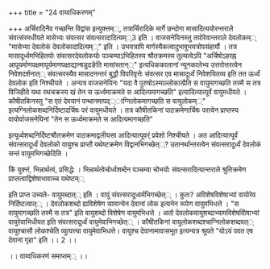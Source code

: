 +++
title = "24 वाय्वधिकरणम्"

+++
अर्चिरादिनैव गच्छन्ति विद्वांस इत्युक्त्तम््, तत्रार्चिरादिके मार्गे छन्दोगा मासादित्ययोरन्तराले संवत्संरमधीयते मासेभ्यः संवत्सर संवत्सरादादित्यम््3 इति । वाजसनेयिनस्तु तयोरेवान्तराले देवलोकम्् "मासेभ्या देवलोकं देवलोकादादित्यम््" इति । उभयत्रापि मार्गस्यैकत्वादुभावुभयत्रोपसंहार्यौ । तत्र मासादूर्ध्वमभिहितयोः संवत्सरदेवलोकयोः पञ्चम्याऽभिहितस्य श्रौतक्रमस्य तुल्यत्वेऽपि "अर्चिषोऽहरह्न आपूयर्माणपक्षमापूर्यमाणपक्षाद्यान्षडुदङेति मासांस्तान््" इत्यधिककालानां न्यूनकालेभ्य उत्तरोत्तरत्वेन निवेशदर्शनात्् संवत्सरस्यैव मासादनन्तरं बुद्धौ विपरिवृत्तेः संवत्सर एव मासादूर्ध्वं निवेशयितव्य इति तत ऊर्ध्वं देवलोक इति निश्चीयते । अन्यत्र वाजसनेयिनः "यदा वै पुरुषोऽस्माल्लोकात्प्रैति स वायुमागच्छति तस्मै स तत्र विजिहीते यथा रथचक्रस्य खं तेन स ऊर्ध्वमाक्रमते स आदित्यमागच्छति" इत्यादित्यात्पूर्वं वायुमधीयते । कौषीतकिनस्तु "स एतं देवयानं पन्थानमापद््ाग्निलोकमागच्छति स वायुलोकम््" इत्यग्निलोकशब्दनिर्दिष्टादर्चिषः परं वायुमधीयते । तत्र कौषीतकिनां पाठक्रमेणार्चिषः परत्वेन प्राप्तस्य वायोर्वाजसनेयिनां "तेन स ऊर्ध्वमाक्रमते स आदित्यमागच्छति"

इत्यूर्ध्वशब्दनिर्दिष्टश्रौतक्रमेण पाठक्रमाद्वलीयसा आदित्यात्पूवर्ं प्रवेशो निश्चीयते । अत आदित्यात्पूर्वं संवत्सरादूर्ध्वं देवलोको वायुश्च प्राप्तौ यथेष्टक्रमेण विद्वानभिगच्छेत््? उतानर्थान्तरत्वेन संवत्सरादूर्ध्वं देवलोकं सन्तं वायुमभिगच्छेदिति ।

किं युक्त्तं, भिन्नार्थत्वं, प्रसिद्धेः । भिन्नार्थत्वेचोर्ध्वशब्देन पञ्चम्या चोभयोः संवत्सरादित्यान्तराले श्रुतिक्रमेण प्राप्तत्वाद्विशेषाभावाच्च यथेष्टम््

इति प्राप्त उच्यते- वायुमब्दात्् इति । वायुं संवत्सरादूध्वर्मभिगच्छेत्् । कुतः? अविशेषविशेषाभ्यां वायोरेव निर्दिष्टत्वात्् । देवलोकशब्दो ह्यविशेषेण सामान्येन देवानां लोक इत्यनेन रूपेण वायुमभिधत्ते । "स वायुमागच्छति तस्मै स तत्र" इति वायुशब्दो विशेषेण वायुमभिधत्ते । अतो देवलोकवायुशब्दाभ्यामविशेषविोषाभ्यां वायुरेवाभिधीयत इति संवत्सरादूर्ध्वं वायुमेवाभिगच्छेत्् । कौषीतकिनां वायुलोकशब्दश्चाग्निलोकशब्दवत्् वायुश्चासौ लोकश्चेति व्युत्पत्त्या वायुमेवाभिधत्ते। वायुश्च देवानामावासभूत इत्यन्यत्र श्रूयते "योऽयं पवत एष देवानां गृहा" इति ।। 2 ।।

।। वाय्वधिकरणं समाप्तम्् ।।